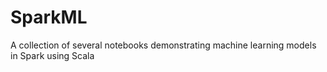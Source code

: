 # SparkML
A collection of several notebooks demonstrating machine learning models in Spark using Scala
